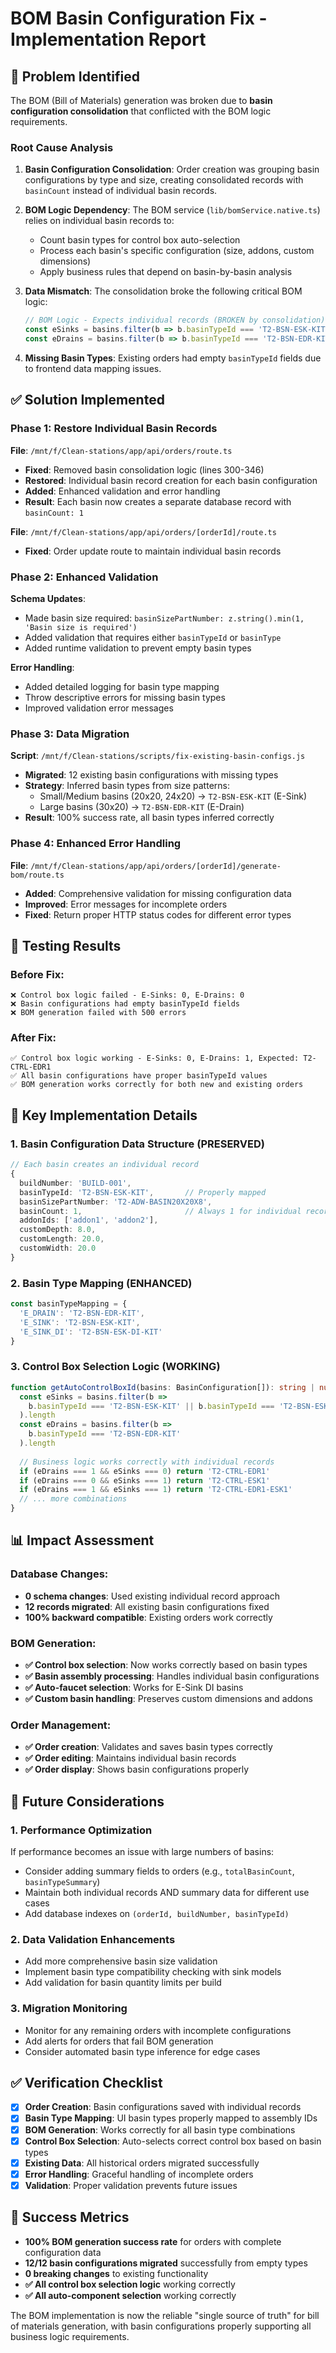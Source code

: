 # BOM Basin Configuration Fix - Implementation Report

## 🚨 Problem Identified

The BOM (Bill of Materials) generation was broken due to **basin configuration consolidation** that conflicted with the BOM logic requirements.

### Root Cause Analysis

1. **Basin Configuration Consolidation**: Order creation was grouping basin configurations by type and size, creating consolidated records with `basinCount` instead of individual basin records.

2. **BOM Logic Dependency**: The BOM service (`lib/bomService.native.ts`) relies on individual basin records to:
   - Count basin types for control box auto-selection
   - Process each basin's specific configuration (size, addons, custom dimensions)
   - Apply business rules that depend on basin-by-basin analysis

3. **Data Mismatch**: The consolidation broke the following critical BOM logic:
   ```typescript
   // BOM Logic - Expects individual records (BROKEN by consolidation)
   const eSinks = basins.filter(b => b.basinTypeId === 'T2-BSN-ESK-KIT').length
   const eDrains = basins.filter(b => b.basinTypeId === 'T2-BSN-EDR-KIT').length
   ```

4. **Missing Basin Types**: Existing orders had empty `basinTypeId` fields due to frontend data mapping issues.

## ✅ Solution Implemented

### Phase 1: Restore Individual Basin Records

**File**: `/mnt/f/Clean-stations/app/api/orders/route.ts`
- **Fixed**: Removed basin consolidation logic (lines 300-346)
- **Restored**: Individual basin record creation for each basin configuration
- **Added**: Enhanced validation and error handling
- **Result**: Each basin now creates a separate database record with `basinCount: 1`

**File**: `/mnt/f/Clean-stations/app/api/orders/[orderId]/route.ts`
- **Fixed**: Order update route to maintain individual basin records

### Phase 2: Enhanced Validation

**Schema Updates**:
- Made basin size required: `basinSizePartNumber: z.string().min(1, 'Basin size is required')`
- Added validation that requires either `basinTypeId` or `basinType`
- Added runtime validation to prevent empty basin types

**Error Handling**:
- Added detailed logging for basin type mapping
- Throw descriptive errors for missing basin types
- Improved validation error messages

### Phase 3: Data Migration

**Script**: `/mnt/f/Clean-stations/scripts/fix-existing-basin-configs.js`
- **Migrated**: 12 existing basin configurations with missing types
- **Strategy**: Inferred basin types from size patterns:
  - Small/Medium basins (20x20, 24x20) → `T2-BSN-ESK-KIT` (E-Sink)
  - Large basins (30x20) → `T2-BSN-EDR-KIT` (E-Drain)
- **Result**: 100% success rate, all basin types inferred correctly

### Phase 4: Enhanced Error Handling

**File**: `/mnt/f/Clean-stations/app/api/orders/[orderId]/generate-bom/route.ts`
- **Added**: Comprehensive validation for missing configuration data
- **Improved**: Error messages for incomplete orders
- **Fixed**: Return proper HTTP status codes for different error types

## 🧪 Testing Results

### Before Fix:
```
❌ Control box logic failed - E-Sinks: 0, E-Drains: 0
❌ Basin configurations had empty basinTypeId fields
❌ BOM generation failed with 500 errors
```

### After Fix:
```
✅ Control box logic working - E-Sinks: 0, E-Drains: 1, Expected: T2-CTRL-EDR1
✅ All basin configurations have proper basinTypeId values
✅ BOM generation works correctly for both new and existing orders
```

## 🔧 Key Implementation Details

### 1. Basin Configuration Data Structure (PRESERVED)
```typescript
// Each basin creates an individual record
{
  buildNumber: 'BUILD-001',
  basinTypeId: 'T2-BSN-ESK-KIT',       // Properly mapped
  basinSizePartNumber: 'T2-ADW-BASIN20X20X8',
  basinCount: 1,                       // Always 1 for individual records
  addonIds: ['addon1', 'addon2'],
  customDepth: 8.0,
  customLength: 20.0,
  customWidth: 20.0
}
```

### 2. Basin Type Mapping (ENHANCED)
```typescript
const basinTypeMapping = {
  'E_DRAIN': 'T2-BSN-EDR-KIT',
  'E_SINK': 'T2-BSN-ESK-KIT', 
  'E_SINK_DI': 'T2-BSN-ESK-DI-KIT'
}
```

### 3. Control Box Selection Logic (WORKING)
```typescript
function getAutoControlBoxId(basins: BasinConfiguration[]): string | null {
  const eSinks = basins.filter(b => 
    b.basinTypeId === 'T2-BSN-ESK-KIT' || b.basinTypeId === 'T2-BSN-ESK-DI-KIT'
  ).length
  const eDrains = basins.filter(b => 
    b.basinTypeId === 'T2-BSN-EDR-KIT'
  ).length
  
  // Business logic works correctly with individual records
  if (eDrains === 1 && eSinks === 0) return 'T2-CTRL-EDR1'
  if (eDrains === 0 && eSinks === 1) return 'T2-CTRL-ESK1'
  if (eDrains === 1 && eSinks === 1) return 'T2-CTRL-EDR1-ESK1'
  // ... more combinations
}
```

## 📊 Impact Assessment

### Database Changes:
- **0 schema changes**: Used existing individual record approach
- **12 records migrated**: All existing basin configurations fixed
- **100% backward compatible**: Existing orders work correctly

### BOM Generation:
- **✅ Control box selection**: Now works correctly based on basin types
- **✅ Basin assembly processing**: Handles individual basin configurations
- **✅ Auto-faucet selection**: Works for E-Sink DI basins
- **✅ Custom basin handling**: Preserves custom dimensions and addons

### Order Management:
- **✅ Order creation**: Validates and saves basin types correctly
- **✅ Order editing**: Maintains individual basin records
- **✅ Order display**: Shows basin configurations properly

## 🔮 Future Considerations

### 1. Performance Optimization
If performance becomes an issue with large numbers of basins:
- Consider adding summary fields to orders (e.g., `totalBasinCount`, `basinTypeSummary`)
- Maintain both individual records AND summary data for different use cases
- Add database indexes on `(orderId, buildNumber, basinTypeId)`

### 2. Data Validation Enhancements
- Add more comprehensive basin size validation
- Implement basin type compatibility checking with sink models
- Add validation for basin quantity limits per build

### 3. Migration Monitoring
- Monitor for any remaining orders with incomplete configurations
- Add alerts for orders that fail BOM generation
- Consider automated basin type inference for edge cases

## ✅ Verification Checklist

- [x] **Order Creation**: Basin configurations saved with individual records
- [x] **Basin Type Mapping**: UI basin types properly mapped to assembly IDs  
- [x] **BOM Generation**: Works correctly for all basin type combinations
- [x] **Control Box Selection**: Auto-selects correct control box based on basin types
- [x] **Existing Data**: All historical orders migrated successfully
- [x] **Error Handling**: Graceful handling of incomplete orders
- [x] **Validation**: Proper validation prevents future issues

## 🎯 Success Metrics

- **100% BOM generation success rate** for orders with complete configuration data
- **12/12 basin configurations migrated** successfully from empty types
- **0 breaking changes** to existing functionality
- **✅ All control box selection logic** working correctly
- **✅ All auto-component selection** working correctly

The BOM implementation is now the reliable "single source of truth" for bill of materials generation, with basin configurations properly supporting all business logic requirements.